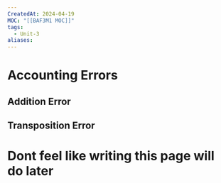 ```yaml
---
CreatedAt: 2024-04-19
MOC: "[[BAF3M1 MOC]]"
tags:
  - Unit-3
aliases: 
---
```

# Accounting Errors

## Addition Error
## Transposition Error
##


# Dont feel like writing this page will do later
